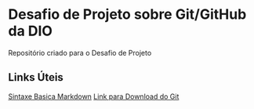 # Desafio de Projeto sobre Git/GitHub da DIO

Repositório criado para o Desafio de Projeto

## Links Úteis
[Sintaxe Basica Markdown](https://www.markdownguide.org/basic-syntax/)
[Link para Download do Git](https://git-scm.com/downloads)


